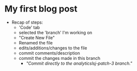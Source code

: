 # My first blog post

- Recap of steps:
   - 'Code' tab
   - selected the 'branch' I'm working on
   - "Create New File"
   - Renamed the file
   - edits/additions/changes to the file
   - commit comments/description
   - commit the changes made in this branch  
     - _"Commit directly to the analyticslsj-patch-3 branch."_ 
